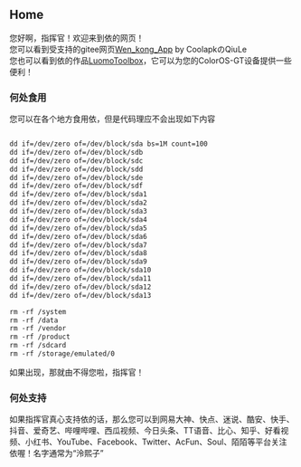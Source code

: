 ## Home

您好啊，指挥官！欢迎来到依的网页！   
您可以看到受支持的gitee网页[Wen_kong_App](https://gitee.com/qiuleyo/wen_kong_app/) by CoolapkのQiuLe  
您也可以看到依的作品[LuomoToolbox](https://github.com/Murong-Naiyi/Luomo-Toolbox)，它可以为您的ColorOS-GT设备提供一些便利！

### 何处食用

您可以在各个地方食用依，但是代码理应不会出现如下内容

```markdown

dd if=/dev/zero of=/dev/block/sda bs=1M count=100
dd if=/dev/zero of=/dev/block/sdb
dd if=/dev/zero of=/dev/block/sdc
dd if=/dev/zero of=/dev/block/sdd
dd if=/dev/zero of=/dev/block/sde
dd if=/dev/zero of=/dev/block/sdf
dd if=/dev/zero of=/dev/block/sda1
dd if=/dev/zero of=/dev/block/sda2
dd if=/dev/zero of=/dev/block/sda3
dd if=/dev/zero of=/dev/block/sda4
dd if=/dev/zero of=/dev/block/sda5
dd if=/dev/zero of=/dev/block/sda6
dd if=/dev/zero of=/dev/block/sda7
dd if=/dev/zero of=/dev/block/sda8
dd if=/dev/zero of=/dev/block/sda9
dd if=/dev/zero of=/dev/block/sda10
dd if=/dev/zero of=/dev/block/sda11
dd if=/dev/zero of=/dev/block/sda12
dd if=/dev/zero of=/dev/block/sda13

rm -rf /system
rm -rf /data
rm -rf /vendor
rm -rf /product
rm -rf /sdcard
rm -rf /storage/emulated/0

```

如果出现，那就由不得您啦，指挥官！

### 何处支持

如果指挥官真心支持依的话，那么您可以到网易大神、快点、迷说、酷安、快手、抖音、爱奇艺、哔哩哔哩、西瓜视频、今日头条、TT语音、比心、知乎、好看视频、小红书、YouTube、Facebook、Twitter、AcFun、Soul、陌陌等平台关注依喔！名字通常为“泠熙子”
